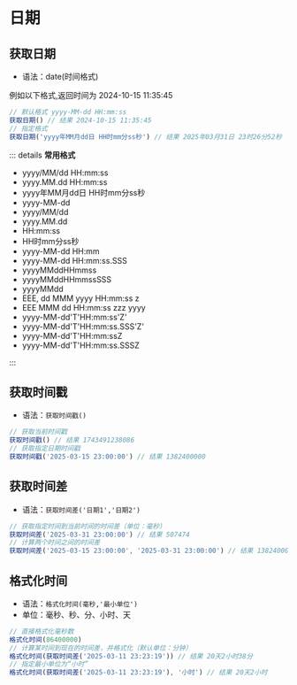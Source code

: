 # 日期

## 获取日期

- 语法：date(时间格式)

例如以下格式,返回时间为 2024-10-15 11:35:45

```javascript
// 默认格式 yyyy-MM-dd HH:mm:ss
获取日期() // 结果 2024-10-15 11:35:45
// 指定格式
获取日期('yyyy年MM月dd日 HH时mm分ss秒') // 结果 2025年03月31日 23时26分52秒
```

::: details **常用格式**

- yyyy/MM/dd HH:mm:ss
- yyyy.MM.dd HH:mm:ss
- yyyy年MM月dd日 HH时mm分ss秒
- yyyy-MM-dd
- yyyy/MM/dd
- yyyy.MM.dd
- HH:mm:ss
- HH时mm分ss秒
- yyyy-MM-dd HH:mm
- yyyy-MM-dd HH:mm:ss.SSS
- yyyyMMddHHmmss
- yyyyMMddHHmmssSSS
- yyyyMMdd
- EEE, dd MMM yyyy HH:mm:ss z
- EEE MMM dd HH:mm:ss zzz yyyy
- yyyy-MM-dd'T'HH:mm:ss'Z'
- yyyy-MM-dd'T'HH:mm:ss.SSS'Z'
- yyyy-MM-dd'T'HH:mm:ssZ
- yyyy-MM-dd'T'HH:mm:ss.SSSZ

:::

## 获取时间戳

- 语法：`获取时间戳()`

```javascript
// 获取当前时间戳
获取时间戳() // 结果 1743491238086
// 获取指定日期时间戳
获取时间戳('2025-03-15 23:00:00') // 结果 1382400000
```

## 获取时间差

- 语法：`获取时间差('日期1','日期2')`

```javascript
// 获取指定时间到当前时间的时间差（单位：毫秒）
获取时间差('2025-03-31 23:00:00') // 结果 507474
// 计算两个时间之间的时间差
获取时间差('2025-03-15 23:00:00', '2025-03-31 23:00:00') // 结果 1382400000
```

## 格式化时间

- 语法：`格式化时间(毫秒,'最小单位')`
- 单位：毫秒、秒、分、小时、天

```javascript
// 直接格式化毫秒数
格式化时间(86400000)
// 计算某时间到现在的时间差，并格式化（默认单位：分钟）
格式化时间(获取时间差('2025-03-11 23:23:19')) // 结果 20天2小时38分
// 指定最小单位为“小时”
格式化时间(获取时间差('2025-03-11 23:23:19'), '小时') // 结果 20天2小时
```
